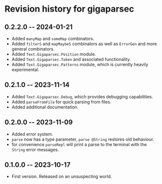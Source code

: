 # Revision history for gigaparsec

## 0.2.2.0 -- 2024-01-21

* Added `manyMap` and `someMap` combinators.
* Added `filterS` and `mapMaybeS` combinators as well as `ErrorGen` and more general combinators.
* Added `Text.Gigaparsec.Position` module.
* Added `Text.Gigaparsec.Token` and associated functionality.
* Added `Text.Gigaparsec.Patterns` module, which is currently heavily experimental.

## 0.2.1.0 -- 2023-11-14

* Added `Text.Gigaparsec.Debug`, which provides debugging capabilities.
* Added `parseFromFile` for quick parsing from files.
* Added additional documentation.

## 0.2.0.0 -- 2023-11-09

* Added error system.
* `parse` now has a type parameter, `parse @String` restores old behaviour.
* for convenience `parseRepl` will print a parse to the terminal with the `String` error messages.

## 0.1.0.0 -- 2023-10-17

* First version. Released on an unsuspecting world.
